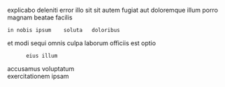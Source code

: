 <!--
title: Customer-focused context-sensitive workforce
author: Meaghan
date: 2015-04-21-0444
link: 2015-04-21-0444-customer-focused-context-sensitive-workforce
tags: [digest,JQuery,Technology,hacks]
-->

explicabo deleniti   error illo sit sit
autem fugiat aut doloremque illum
porro   magnam beatae    facilis 
 	in nobis ipsum    soluta   doloribus
et modi sequi  omnis culpa laborum  officiis 
 est optio
 	      eius illum
 accusamus voluptatum  
exercitationem  ipsam
